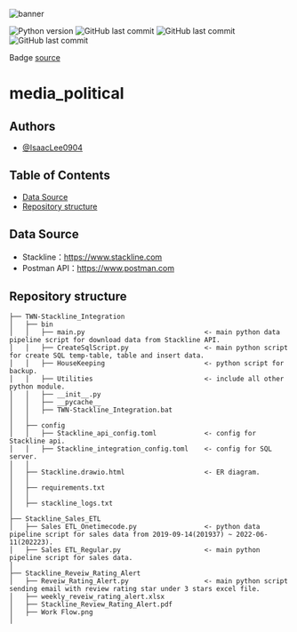  ![banner](https://mms.businesswire.com/media/20210608005361/en/883509/5/Stackline-Logo-DarkBlue.jpg?download=1)

![Python version](https://img.shields.io/badge/Python%20Version-3.9+-lightgrey)
![GitHub last commit](https://img.shields.io/badge/last%20commit-Jul-green)
![GitHub last commit](https://img.shields.io/badge/Repo%20Size-210M-blue)
![GitHub last commit](https://img.shields.io/badge/Project%20Type-Teamson%20Project-red)

Badge [source](https://shields.io/)

# media_political

## Authors
- [@IsaacLee0904](https://github.com/IsaacLee0904)

## Table of Contents
  - [Data Source](#Data-Source)
  - [Repository structure](#repository-structure)


## Data Source
  - Stackline：https://www.stackline.com
  - Postman API：https://www.postman.com

## Repository structure
```
├── TWN-Stackline_Integration
│   ├── bin                   
│   │   ├── main.py                              <- main python data pipeline script for download data from Stackline API.
│   │   ├── CreateSqlScript.py                   <- main python script for create SQL temp-table, table and insert data.
│   │   ├── HouseKeeping                         <- python script for backup.
│   │   ├── Utilities                            <- include all other python module.
│   │   ├── __init__.py
│   │   ├── __pycache__
│   │   ├── TWN-Stackline_Integration.bat
│   │    
│   ├── config
│   │   ├── Stackline_api_config.toml            <- config for Stackline api.
│   │   ├── Stackline_integration_config.toml    <- config for SQL server.
│   │  
│   ├── Stackline.drawio.html                    <- ER diagram.
│   │  
│   ├── requirements.txt
│   │  
│   ├── stackline_logs.txt
│
├── Stackline_Sales_ETL
│   ├── Sales ETL_Onetimecode.py                 <- python data pipeline script for sales data from 2019-09-14(201937) ~ 2022-06-11(202223).
│   ├── Sales ETL_Regular.py                     <- main python pipeline script for sales data.
│ 
├── Stackline_Reveiw_Rating_Alert
│   ├── Reveiw_Rating_Alert.py                   <- main python script sending email with review rating star under 3 stars excel file.
│   ├── weekly_reveiw_rating_alert.xlsx          
│   ├── Stackline_Review_Rating_Alert.pdf         
│   ├── Work Flow.png         
│ 
```
